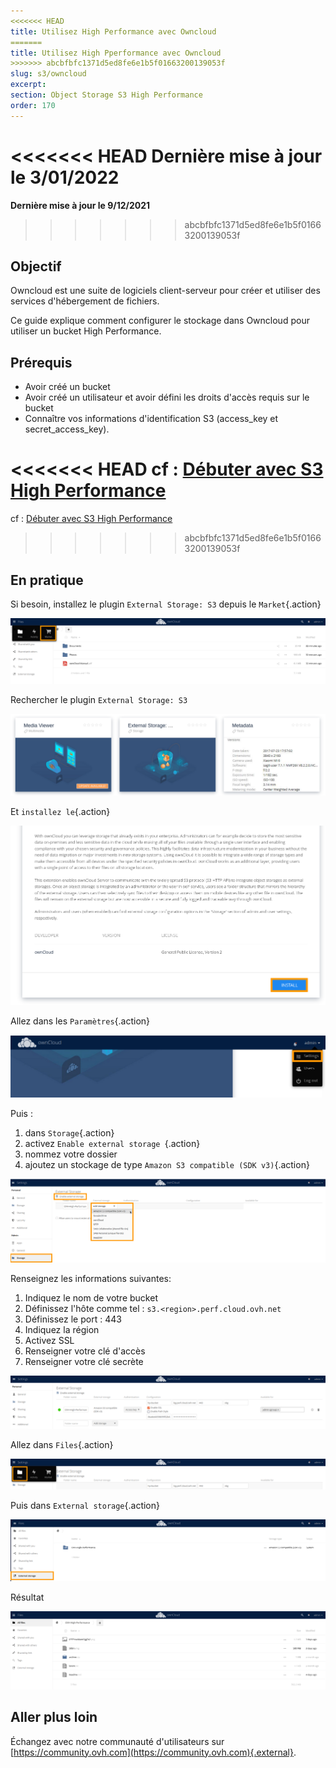 ```yaml
---
<<<<<<< HEAD
title: Utilisez High Performance avec Owncloud
=======
title: Utilisez High Pperformance avec Owncloud
>>>>>>> abcbfbfc1371d5ed8fe6e1b5f01663200139053f
slug: s3/owncloud
excerpt:
section: Object Storage S3 High Performance
order: 170
---
```




<<<<<<< HEAD
**Dernière mise à jour le 3/01/2022**
=======
**Dernière mise à jour le 9/12/2021**
>>>>>>> abcbfbfc1371d5ed8fe6e1b5f01663200139053f

## Objectif

Owncloud est une suite de logiciels client-serveur pour créer et utiliser des services d'hébergement de fichiers.

Ce guide explique comment configurer le stockage dans Owncloud pour utiliser un bucket High Performance.

## Prérequis

- Avoir créé un bucket
- Avoir créé un utilisateur et avoir défini les droits d'accès requis sur le bucket
- Connaître vos informations d'identification S3 (access_key et secret_access_key).

<<<<<<< HEAD
cf : [Débuter avec S3 High Performance](https://docs.ovh.com/fr/storage/s3/debuter-avec-s3-high-performance)
=======
cf : [Débuter avec S3 High Performance](https://docs.ovh.com/fr/storage/highperf/debuter-avec-s3-high-performance)
>>>>>>> abcbfbfc1371d5ed8fe6e1b5f01663200139053f

## En pratique

Si besoin, installez le plugin `External Storage: S3` depuis le `Market`{.action}

![](images/HighPerf-Owncloud-20211209131331778.png)

Rechercher le plugin `External Storage: S3`

![](images/HighPerf-Owncloud-20211209131556714.png)

Et `installez le`{.action}

![](images/HighPerf-Owncloud-20211209131648711.png)

Allez dans les `Paramètres`{.action}

![](images/HighPerf-Owncloud-20211209131942821.png)

Puis :
1. dans `Storage`{.action}
2. activez `Enable external storage `{.action}
3. nommez votre dossier
4. ajoutez un stockage de type `Amazon S3 compatible (SDK v3)`{.action}

![](images/HighPerf-Owncloud-20211209143008822.png)

Renseignez les informations suivantes:

1. Indiquez le nom de votre bucket
2. Définissez l'hôte comme tel : `s3.<region>.perf.cloud.ovh.net`
3. Définissez le port : 443
4. Indiquez la région
5. Activez SSL
6. Renseigner votre clé d'accès
7. Renseigner votre clé secrète

![](images/HighPerf-Owncloud-20211209133630272.png)

Allez dans `Files`{.action}

![](images/HighPerf-Owncloud-20211209133730832.png)

Puis dans `External storage`{.action}

![](images/HighPerf-Owncloud-2021120913382299.png)

Résultat

![](images/HighPerf-Owncloud-20211209140757288.png)

## Aller plus loin

Échangez avec notre communauté d'utilisateurs sur [https://community.ovh.com](https://community.ovh.com){.external}.

